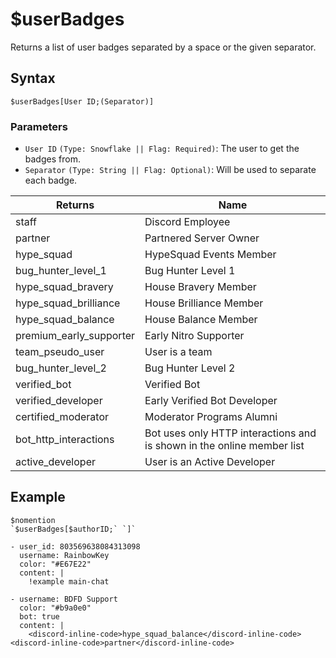 # $userBadges
Returns a list of user badges separated by a space or the given separator.

## Syntax
```
$userBadges[User ID;(Separator)]
```

### Parameters
- `User ID` `(Type: Snowflake || Flag: Required)`: The user to get the badges from.
- `Separator` `(Type: String || Flag: Optional)`: Will be used to separate each badge.

| Returns                | Name
| ---------------------- | ----------------------
| staff                  | Discord Employee
| partner                | Partnered Server Owner
| hype_squad             | HypeSquad Events Member
| bug_hunter_level_1     | Bug Hunter Level 1
| hype_squad_bravery     | House Bravery Member
| hype_squad_brilliance  | House Brilliance Member
| hype_squad_balance     | House Balance Member
| premium_early_supporter| Early Nitro Supporter
| team_pseudo_user       | User is a team
| bug_hunter_level_2     | Bug Hunter Level 2
| verified_bot           | Verified Bot
| verified_developer     | Early Verified Bot Developer
| certified_moderator    | Moderator Programs Alumni
| bot_http_interactions  | Bot uses only HTTP interactions and is shown in the online member list
| active_developer       | User is an Active Developer



## Example
```
$nomention
`$userBadges[$authorID;` `]`
```
``` discord yaml
- user_id: 803569638084313098
  username: RainbowKey
  color: "#E67E22"
  content: |
    !example main-chat

- username: BDFD Support
  color: "#b9a0e0"
  bot: true
  content: |
    <discord-inline-code>hype_squad_balance</discord-inline-code> <discord-inline-code>partner</discord-inline-code>
```

